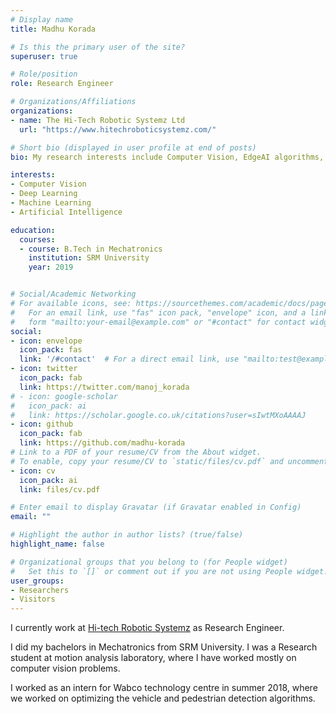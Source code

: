 ```yaml
---
# Display name
title: Madhu Korada

# Is this the primary user of the site?
superuser: true

# Role/position
role: Research Engineer

# Organizations/Affiliations
organizations:
- name: The Hi-Tech Robotic Systemz Ltd
  url: "https://www.hitechroboticsystemz.com/"

# Short bio (displayed in user profile at end of posts)
bio: My research interests include Computer Vision, EdgeAI algorithms, ADAS and robotics.

interests:
- Computer Vision
- Deep Learning
- Machine Learning
- Artificial Intelligence

education:
  courses:
  - course: B.Tech in Mechatronics
    institution: SRM University
    year: 2019


# Social/Academic Networking
# For available icons, see: https://sourcethemes.com/academic/docs/page-builder/#icons
#   For an email link, use "fas" icon pack, "envelope" icon, and a link in the
#   form "mailto:your-email@example.com" or "#contact" for contact widget.
social:
- icon: envelope
  icon_pack: fas
  link: '/#contact'  # For a direct email link, use "mailto:test@example.org".
- icon: twitter
  icon_pack: fab
  link: https://twitter.com/manoj_korada
# - icon: google-scholar
#   icon_pack: ai
#   link: https://scholar.google.co.uk/citations?user=sIwtMXoAAAAJ
- icon: github
  icon_pack: fab
  link: https://github.com/madhu-korada
# Link to a PDF of your resume/CV from the About widget.
# To enable, copy your resume/CV to `static/files/cv.pdf` and uncomment the lines below.
- icon: cv
  icon_pack: ai
  link: files/cv.pdf

# Enter email to display Gravatar (if Gravatar enabled in Config)
email: ""

# Highlight the author in author lists? (true/false)
highlight_name: false

# Organizational groups that you belong to (for People widget)
#   Set this to `[]` or comment out if you are not using People widget.
user_groups:
- Researchers
- Visitors
---
```



<!-- Welcome to my website. :) -->

I currently work at [Hi-tech Robotic Systemz](https://www.hitechroboticsystemz.com/) as Research Engineer.

I did my bachelors in Mechatronics from SRM University. I was a Research student at motion analysis laboratory, where I have worked mostly on computer vision problems.

I worked as an intern for Wabco technology centre in summer 2018, where we worked on optimizing the vehicle and pedestrian detection algorithms.